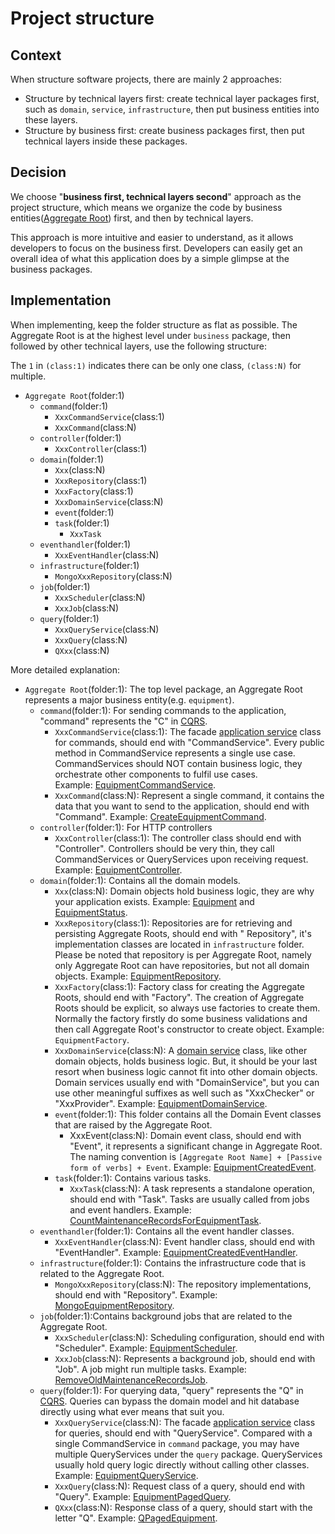 # Project structure

## Context

When structure software projects, there are mainly 2 approaches:

- Structure by technical layers first: create technical layer packages first, such as `domain`, `service`,
  `infrastructure`, then put
  business entities into these layers.
- Structure by business first: create business packages first, then put technical layers inside these packages.

## Decision

We choose "**business first, technical layers second**" approach as the project structure, which means we organize the
code by business entities([Aggregate Root](https://martinfowler.com/bliki/DDD_Aggregate.html)) first, and then by
technical layers.

This approach is more intuitive and easier to understand, as it allows developers to focus on the business first.
Developers can easily get an overall idea of
what this application
does
by a simple glimpse at the business packages.

## Implementation

When implementing, keep the folder structure as flat as possible. The Aggregate Root is at the highest level under
`business` package, then followed by other
technical layers, use the following structure:

The `1` in `(class:1)` indicates there can be only one class, `(class:N)` for multiple.

- `Aggregate Root`(folder:1)
    - `command`(folder:1)
        - `XxxCommandService`(class:1)
        - `XxxCommand`(class:N)
    - `controller`(folder:1)
        - `XxxController`(class:1)
    - `domain`(folder:1)
        - `Xxx`(class:N)
        - `XxxRepository`(class:1)
        - `XxxFactory`(class:1)
        - `XxxDomainService`(class:N)
        - `event`(folder:1)
        - `task`(folder:1)
            - `XxxTask`
    - `eventhandler`(folder:1)
        - `XxxEventHandler`(class:N)
    - `infrastructure`(folder:1)
        - `MongoXxxRepository`(class:N)
    - `job`(folder:1)
        - `XxxScheduler`(class:N)
        - `XxxJob`(class:N)
    - `query`(folder:1)
        - `XxxQueryService`(class:N)
        - `XxxQuery`(class:N)
        - `QXxx`(class:N)

More detailed explanation:

- `Aggregate Root`(folder:1): The top level package, an Aggregate Root represents a major business entity(e.g.
  `equipment`).
    - `command`(folder:1): For sending commands to the application, "command" represents the "C"
      in [CQRS](https://microservices.io/patterns/data/cqrs.html).
        - `XxxCommandService`(class:1): The
          facade [application service](https://ddd-practitioners.com/home/glossary/application-service/)
          class for commands, should end with "CommandService". Every public method in CommandService represents a
          single use case. CommandServices should NOT contain business logic, they orchestrate other components to
          fulfil use cases.  
          Example: [EquipmentCommandService](../src/test/java/com/company/andy/sample/equipment/command/EquipmentCommandService.java).
        - `XxxCommand`(class:N): Represent a single command, it contains the data that you want to send to the
          application, should end
          with "Command".
          Example: [CreateEquipmentCommand](../src/test/java/com/company/andy/sample/equipment/command/CreateEquipmentCommand.java).
    - `controller`(folder:1): For HTTP controllers
        - `XxxController`(class:1): The controller class should end with "Controller". Controllers should be very thin,
          they call CommandServices or QueryServices upon receiving request.
          Example: [EquipmentController](../src/test/java/com/company/andy/sample/equipment/controller/EquipmentController.java).
    - `domain`(folder:1): Contains all the domain models.
        - `Xxx`(class:N): Domain objects hold business logic, they are why your application exists.
          Example: [Equipment](../src/test/java/com/company/andy/sample/equipment/domain/Equipment.java)
          and [EquipmentStatus](../src/test/java/com/company/andy/sample/equipment/domain/EquipmentStatus.java).
        - `XxxRepository`(class:1): Repositories are for retrieving and persisting Aggregate Roots, should end with "
          Repository",
          it's implementation
          classes are located in `infrastructure` folder. Please be noted that repository is per Aggregate Root, namely
          only
          Aggregate Root can have
          repositories, but not all domain objects.
          Example: [EquipmentRepository](../src/test/java/com/company/andy/sample/equipment/domain/EquipmentRepository.java).
        - `XxxFactory`(class:1): Factory class for creating the Aggregate Roots, should end with "Factory". The creation
          of Aggregate Roots
          should be explicit, so always use factories to create them. Normally the
          factory firstly do some
          business validations and then call Aggregate Root's constructor to create object. Example: `EquipmentFactory`.
        - `XxxDomainService`(class:N): A [domain service](https://ddd-practitioners.com/home/glossary/domain-service/)
          class, like other domain objects, holds business logic. But, it should be your last resort when business logic
          cannot fit into other
          domain objects. Domain services usually end with "DomainService", but you can use other meaningful suffixes as
          well such as "XxxChecker" or "XxxProvider".
          Example: [EquipmentDomainService](../src/test/java/com/company/andy/sample/equipment/domain/EquipmentDomainService.java).
        - `event`(folder:1): This folder contains all the Domain Event classes that are raised by the Aggregate Root.
            - XxxEvent(class:N): Domain event class, should end with "Event", it represents a significant change in
              Aggregate Root. The naming convention
              is `[Aggregate Root Name] + [Passive form of verbs] + Event`.
              Example: [EquipmentCreatedEvent](../src/test/java/com/company/andy/sample/equipment/domain/event/EquipmentCreatedEvent.java).
        - `task`(folder:1): Contains various tasks.
            - `XxxTask`(class:N): A task represents a standalone operation, should end with "Task". Tasks are
              usually called from jobs and event handlers.
              Example: [CountMaintenanceRecordsForEquipmentTask](../src/test/java/com/company/andy/sample/equipment/domain/task/CountMaintenanceRecordsForEquipmentTask.java).
    - `eventhandler`(folder:1): Contains all the event handler classes.
        - `XxxEventHandler`(class:N): Event handler class, should end with "EventHandler". Example:
          [EquipmentCreatedEventHandler](../src/test/java/com/company/andy/sample/equipment/eventhandler/EquipmentCreatedEventHandler.java).
    - `infrastructure`(folder:1): Contains the infrastructure code that is related to the Aggregate Root.
        - `MongoXxxRepository`(class:N): The repository implementations, should end with "Repository".
          Example: [MongoEquipmentRepository](../src/test/java/com/company/andy/sample/equipment/infrastructure/MongoEquipmentRepository.java).
    - `job`(folder:1):Contains background jobs that are related to the Aggregate Root.
        - `XxxScheduler`(class:N): Scheduling configuration, should end with "Scheduler".
          Example: [EquipmentScheduler](../src/test/java/com/company/andy/sample/equipment/job/EquipmentScheduler.java).
        - `XxxJob`(class:N): Represents a background job, should end with "Job". A job might run multiple tasks.
          Example:
          [RemoveOldMaintenanceRecordsJob](../src/test/java/com/company/andy/sample/maintenance/job/RemoveOldMaintenanceRecordsJob.java).
    - `query`(folder:1): For querying data, "query" represents the "Q"
      in [CQRS](https://microservices.io/patterns/data/cqrs.html). Queries can bypass the domain model and hit database
      directly using what ever means that suit you.
        - `XxxQueryService`(class:N): The
          facade [application service](https://ddd-practitioners.com/home/glossary/application-service/) class for
          queries, should end with "QueryService". Compared with a single CommandService in `command` package, you may
          have multiple QueryServices under the `query` package. QueryServices usually hold query logic directly without
          calling other classes.
          Example: [EquipmentQueryService](../src/test/java/com/company/andy/sample/equipment/query/EquipmentQueryService.java).
        - `XxxQuery`(class:N): Request class of a query, should end with "Query".
          Example: [EquipmentPagedQuery](../src/test/java/com/company/andy/sample/equipment/query/EquipmentPagedQuery.java).
        - `QXxx`(class:N): Response class of a query, should start with the letter "Q".
          Example: [QPagedEquipment](../src/test/java/com/company/andy/sample/equipment/query/QPagedEquipment.java).
